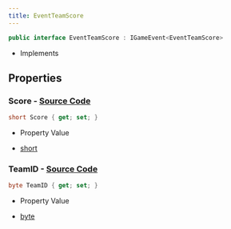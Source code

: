 ```yaml
---
title: EventTeamScore
---
```


```csharp
public interface EventTeamScore : IGameEvent<EventTeamScore>
```

- Implements

## Properties

### **Score** - [Source Code](https://github.com/swiftly-solution/swiftlys2/blob/main/managed/src/SwiftlyS2.Generated/GameEvents/Interfaces/EventTeamScore.cs#L31)

```csharp
short Score { get; set; }
```

- Property Value

- [short](https://learn.microsoft.com/dotnet/api/system.int16)

### **TeamID** - [Source Code](https://github.com/swiftly-solution/swiftlys2/blob/main/managed/src/SwiftlyS2.Generated/GameEvents/Interfaces/EventTeamScore.cs#L24)

```csharp
byte TeamID { get; set; }
```

- Property Value

- [byte](https://learn.microsoft.com/dotnet/api/system.byte)

